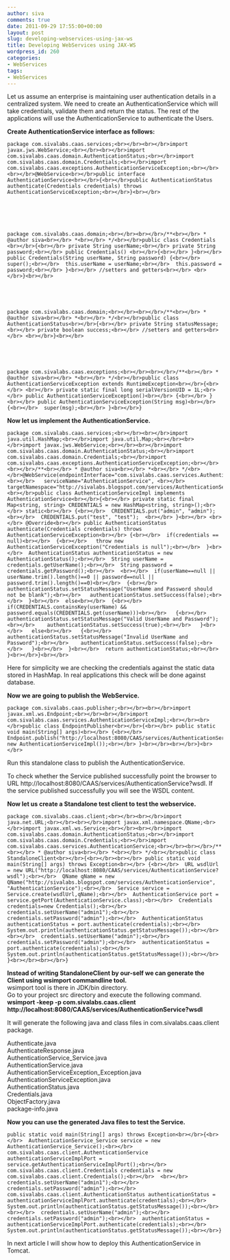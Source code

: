 ```yaml
---
author: siva
comments: true
date: 2011-09-29 17:55:00+00:00
layout: post
slug: developing-webservices-using-jax-ws
title: Developing WebServices using JAX-WS
wordpress_id: 260
categories:
- WebServices
tags:
- WebServices
---
```


Let us assume an enterprise is maintaining user authentication details in a centralized system. We need to create an AuthenticationService which will take credentials, validate them and return the status. The rest of the applications will use the AuthenticationService to authenticate the Users.  
  
**Create AuthenticationService interface as follows:**  
  

    
    package com.sivalabs.caas.services;<br></br><br></br>import javax.jws.WebService;<br></br><br></br>import com.sivalabs.caas.domain.AuthenticationStatus;<br></br>import com.sivalabs.caas.domain.Credentials;<br></br>import com.sivalabs.caas.exceptions.AuthenticationServiceException;<br></br><br></br>@WebService<br></br>public interface AuthenticationService<br></br>{<br></br>public AuthenticationStatus authenticate(Credentials credentials) throws AuthenticationServiceException;<br></br>}<br></br>

  
  
  

    
    package com.sivalabs.caas.domain;<br></br><br></br>/**<br></br> * @author siva<br></br> *<br></br> */<br></br>public class Credentials <br></br>{<br></br> private String userName;<br></br> private String password;<br></br> public Credentials() <br></br>{<br></br> }<br></br> public Credentials(String userName, String password) {<br></br>  super();<br></br>  this.userName = userName;<br></br>  this.password = password;<br></br> }<br></br> //setters and getters<br></br> <br></br>}<br></br>

  
  

    
    package com.sivalabs.caas.domain;<br></br><br></br>/**<br></br> * @author siva<br></br> *<br></br> */<br></br>public class AuthenticationStatus<br></br>{<br></br> private String statusMessage;<br></br> private boolean success;<br></br> //setters and getters<br></br> <br></br>}<br></br>

  
  

    
    package com.sivalabs.caas.exceptions;<br></br><br></br>/**<br></br> * @author siva<br></br> *<br></br> */<br></br>public class AuthenticationServiceException extends RuntimeException<br></br>{<br></br> <br></br> private static final long serialVersionUID = 1L;<br></br> public AuthenticationServiceException()<br></br> {<br></br> }<br></br> public AuthenticationServiceException(String msg)<br></br> {<br></br>  super(msg);<br></br> }<br></br>}

  
  
  
**Now let us implement the AuthenticationService.**  
  

    
    package com.sivalabs.caas.services;<br></br><br></br>import java.util.HashMap;<br></br>import java.util.Map;<br></br><br></br>import javax.jws.WebService;<br></br><br></br>import com.sivalabs.caas.domain.AuthenticationStatus;<br></br>import com.sivalabs.caas.domain.Credentials;<br></br>import com.sivalabs.caas.exceptions.AuthenticationServiceException;<br></br><br></br>/**<br></br> * @author siva<br></br> *<br></br> */<br></br>@WebService(endpointInterface="com.sivalabs.caas.services.AuthenticationService",<br></br>   serviceName="AuthenticationService", <br></br>   targetNamespace="http://sivalabs.blogspot.com/services/AuthenticationService")<br></br>public class AuthenticationServiceImpl implements AuthenticationService<br></br>{<br></br> private static final Map<string, string> CREDENTIALS = new HashMap<string, string>();<br></br> static<br></br> {<br></br>  CREDENTIALS.put("admin", "admin");<br></br>  CREDENTIALS.put("test", "test");  <br></br> }<br></br> <br></br> @Override<br></br> public AuthenticationStatus authenticate(Credentials credentials) throws AuthenticationServiceException<br></br> {<br></br>  if(credentials == null)<br></br>  {<br></br>   throw new AuthenticationServiceException("Credentials is null");<br></br>  }<br></br>  AuthenticationStatus authenticationStatus = new AuthenticationStatus();<br></br>  String userName = credentials.getUserName();<br></br>  String password = credentials.getPassword();<br></br>  <br></br>  if(userName==null || userName.trim().length()==0 || password==null || password.trim().length()==0)<br></br>  {<br></br>   authenticationStatus.setStatusMessage("UserName and Password should not be blank");<br></br>   authenticationStatus.setSuccess(false);<br></br>  }<br></br>  else<br></br>  {<br></br>   if(CREDENTIALS.containsKey(userName) && password.equals(CREDENTIALS.get(userName)))<br></br>   {<br></br>    authenticationStatus.setStatusMessage("Valid UserName and Password");<br></br>    authenticationStatus.setSuccess(true);<br></br>   }<br></br>   else<br></br>   {<br></br>    authenticationStatus.setStatusMessage("Invalid UserName and Password");<br></br>    authenticationStatus.setSuccess(false);<br></br>   }<br></br>  }<br></br>  return authenticationStatus;<br></br> }<br></br>}<br></br>

  
Here for simplicity we are checking the credentials against the static data stored in HashMap. In real applications this check will be done against database.  
  
**Now we are going to publish the WebService.**  
  

    
    package com.sivalabs.caas.publisher;<br></br><br></br>import javax.xml.ws.Endpoint;<br></br><br></br>import com.sivalabs.caas.services.AuthenticationServiceImpl;<br></br><br></br>public class EndpointPublisher<br></br>{<br></br> public static void main(String[] args)<br></br> {<br></br>  Endpoint.publish("http://localhost:8080/CAAS/services/AuthenticationService", new AuthenticationServiceImpl());<br></br> }<br></br><br></br>}<br></br>

Run this standalone class to publish the AuthenticationService.  
  
To check whether the Service published successfully point the browser to URL http://localhost:8080/CAAS/services/AuthenticationService?wsdl. If the service published successfully you will see the WSDL content.  
  
  
**Now let us create a Standalone test client to test the webservice.**  
  

    
    package com.sivalabs.caas.client;<br></br><br></br>import java.net.URL;<br></br><br></br>import javax.xml.namespace.QName;<br></br>import javax.xml.ws.Service;<br></br><br></br>import com.sivalabs.caas.domain.AuthenticationStatus;<br></br>import com.sivalabs.caas.domain.Credentials;<br></br>import com.sivalabs.caas.services.AuthenticationService;<br></br><br></br>/**<br></br> * @author siva<br></br> *<br></br> */<br></br>public class StandaloneClient<br></br>{<br></br><br></br> public static void main(String[] args) throws Exception<br></br> {<br></br>  URL wsdlUrl = new URL("http://localhost:8080/CAAS/services/AuthenticationService?wsdl");<br></br>  QName qName = new QName("http://sivalabs.blogspot.com/services/AuthenticationService", "AuthenticationService");<br></br>  Service service = Service.create(wsdlUrl,qName);<br></br>  AuthenticationService port = service.getPort(AuthenticationService.class);<br></br>  Credentials credentials=new Credentials();<br></br>  credentials.setUserName("admin1");<br></br>  credentials.setPassword("admin");<br></br>  AuthenticationStatus authenticationStatus = port.authenticate(credentials);<br></br>  System.out.println(authenticationStatus.getStatusMessage());<br></br>  <br></br>  credentials.setUserName("admin");<br></br>  credentials.setPassword("admin");<br></br>  authenticationStatus = port.authenticate(credentials);<br></br>  System.out.println(authenticationStatus.getStatusMessage());<br></br> }<br></br><br></br>}

**Instead of writing StandaloneClient by our-self we can generate the Client using wsimport commandline tool.**  
wsimport tool is there in JDK/bin directory.  
Go to your project src directory and execute the following command.  
**wsimport -keep -p com.sivalabs.caas.client http://localhost:8080/CAAS/services/AuthenticationService?wsdl**  
  
It will generate the following java and class files in com.sivalabs.caas.client package.  
  
Authenticate.java  
AuthenticateResponse.java  
AuthenticationService_Service.java  
AuthenticationService.java  
AuthenticationServiceException_Exception.java  
AuthenticationServiceException.java  
AuthenticationStatus.java  
Credentials.java  
ObjectFactory.java  
package-info.java  
  
**Now you can use the generated Java files to test the Service.**  
  

    
    public static void main(String[] args) throws Exception<br></br>{<br></br>  AuthenticationService_Service service = new AuthenticationService_Service();<br></br>  com.sivalabs.caas.client.AuthenticationService authenticationServiceImplPort = service.getAuthenticationServiceImplPort();<br></br>  com.sivalabs.caas.client.Credentials credentials = new com.sivalabs.caas.client.Credentials();<br></br>  <br></br>  credentials.setUserName("admin1");<br></br>  credentials.setPassword("admin");<br></br>  com.sivalabs.caas.client.AuthenticationStatus authenticationStatus = authenticationServiceImplPort.authenticate(credentials);<br></br>  System.out.println(authenticationStatus.getStatusMessage());<br></br>  <br></br>  credentials.setUserName("admin");<br></br>  credentials.setPassword("admin");<br></br>  authenticationStatus = authenticationServiceImplPort.authenticate(credentials);<br></br>  System.out.println(authenticationStatus.getStatusMessage());<br></br>}

  
In next article I will show how to deploy this AuthenticationService in Tomcat.

